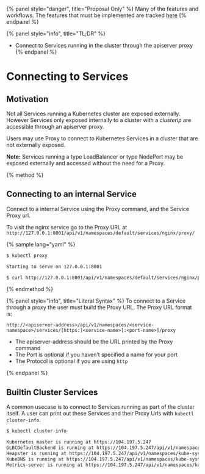 {% panel style="danger", title="Proposal Only" %}
Many of the features and workflows.  The features that must be implemented
are tracked [here](https://github.com/kubernetes/kubectl/projects/7)
{% endpanel %}

{% panel style="info", title="TL;DR" %}
- Connect to Services running in the cluster through the apiserver proxy
{% endpanel %}

# Connecting to Services

## Motivation

Not all Services running a Kubernetes cluster are exposed externally.  However Services
only exposed internally to a cluster with a *clusterIp* are accessible through an
apiserver proxy.

Users may use Proxy to connect to Kubernetes Services in a cluster that are not
externally exposed.


**Note:** Services running a type LoadBalancer or type NodePort may be exposed externally and
accessed without the need for a Proxy.

{% method %}
## Connecting to an internal Service

Connect to a internal Service using the Proxy command, and the Service Proxy url.

To visit the nginx service go to the Proxy URL at 
`http://127.0.0.1:8001/api/v1/namespaces/default/services/nginx/proxy/`

{% sample lang="yaml" %}

```bash
$ kubectl proxy

Starting to serve on 127.0.0.1:8001
```

```bash
$ curl http://127.0.0.1:8001/api/v1/namespaces/default/services/nginx/proxy/
```

{% endmethod %}

{% panel style="info", title="Literal Syntax" %}
To connect to a Service through a proxy the user must build the Proxy URL.  The Proxy URL format is:

`http://<apiserver-address>/api/v1/namespaces/<service-namespace>/services/[https:]<service-name>[:<port-name>]/proxy`

- The apiserver-address should be the URL printed by the Proxy command
- The Port is optional if you haven’t specified a name for your port
- The Protocol is optional if you are using `http`

{% endpanel %}
  
## Builtin Cluster Services

A common usecase is to connect to Services running as part of the cluster itself.  A user can print out these
Services and their Proxy Urls with `kubectl cluster-info`.

```bash
$ kubectl cluster-info

Kubernetes master is running at https://104.197.5.247
GLBCDefaultBackend is running at https://104.197.5.247/api/v1/namespaces/kube-system/services/default-http-backend:http/proxy
Heapster is running at https://104.197.5.247/api/v1/namespaces/kube-system/services/heapster/proxy
KubeDNS is running at https://104.197.5.247/api/v1/namespaces/kube-system/services/kube-dns:dns/proxy
Metrics-server is running at https://104.197.5.247/api/v1/namespaces/kube-system/services/https:metrics-server:/proxy
```

